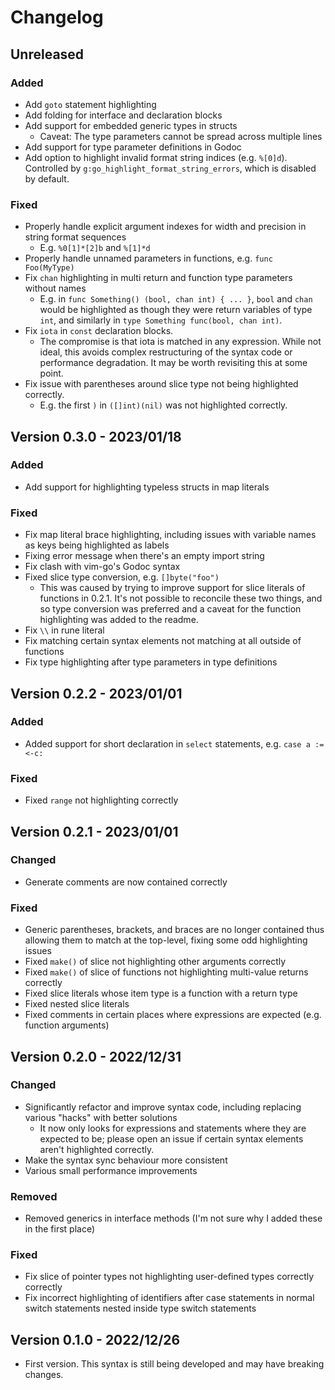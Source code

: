 # Changelog

## Unreleased

### Added

- Add `goto` statement highlighting
- Add folding for interface and declaration blocks
- Add support for embedded generic types in structs
    - Caveat: The type parameters cannot be spread across multiple lines
- Add support for type parameter definitions in Godoc
- Add option to highlight invalid format string indices (e.g. `%[0]d`).
  Controlled by `g:go_highlight_format_string_errors`, which is disabled by
  default.

### Fixed

- Properly handle explicit argument indexes for width and precision in string
  format sequences
    - E.g. `%0[1]*[2]b` and `%[1]*d`
- Properly handle unnamed parameters in functions, e.g. `func Foo(MyType)`
- Fix `chan` highlighting in multi return and function type parameters without names
    - E.g. in `func Something() (bool, chan int) { ... }`, `bool` and `chan`
      would be highlighted as though they were return variables of type `int`,
      and similarly in `type Something func(bool, chan int)`.
- Fix `iota` in `const` declaration blocks.
    - The compromise is that iota is matched in any expression. While not ideal,
      this avoids complex restructuring of the syntax code or performance
      degradation. It may be worth revisiting this at some point.
- Fix issue with parentheses around slice type not being highlighted correctly.
    - E.g. the first `)` in `([]int)(nil)` was not highlighted correctly.


## Version 0.3.0 - 2023/01/18

### Added

- Add support for highlighting typeless structs in map literals

### Fixed

- Fix map literal brace highlighting, including issues with variable names as
  keys being highlighted as labels
- Fixing error message when there's an empty import string
- Fix clash with vim-go's Godoc syntax
- Fixed slice type conversion, e.g. `[]byte("foo")`
    - This was caused by trying to improve support for slice literals of
      functions in 0.2.1. It's not possible to reconcile these two things, and
      so type conversion was preferred and a caveat for the function
      highlighting was added to the readme.
- Fix `\\` in rune literal
- Fix matching certain syntax elements not matching at all outside of functions
- Fix type highlighting after type parameters in type definitions

## Version 0.2.2 - 2023/01/01

### Added

- Added support for short declaration in `select` statements, e.g. `case a :=
  <-c:`

### Fixed

- Fixed `range` not highlighting correctly

## Version 0.2.1 - 2023/01/01

### Changed

- Generate comments are now contained correctly

### Fixed

- Generic parentheses, brackets, and braces are no longer contained thus
  allowing them to match at the top-level, fixing some odd highlighting issues
- Fixed `make()` of slice not highlighting other arguments correctly
- Fixed `make()` of slice of functions not highlighting multi-value returns
  correctly
- Fixed slice literals whose item type is a function with a return type
- Fixed nested slice literals
- Fixed comments in certain places where expressions are expected (e.g. function
  arguments)

## Version 0.2.0 - 2022/12/31

### Changed

- Significantly refactor and improve syntax code, including replacing various
  "hacks" with better solutions
    - It now only looks for expressions and statements where they are expected
      to be; please open an issue if certain syntax elements aren't highlighted
      correctly.
- Make the syntax sync behaviour more consistent
- Various small performance improvements

### Removed

- Removed generics in interface methods (I'm not sure why I added these in the
  first place)

### Fixed

- Fix slice of pointer types not highlighting user-defined types correctly
  correctly
- Fix incorrect highlighting of identifiers after case statements in normal
  switch statements nested inside type switch statements

## Version 0.1.0 - 2022/12/26

- First version. This syntax is still being developed and may have breaking
  changes.
